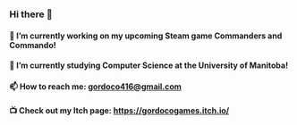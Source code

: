### Hi there 👋

#### 🔭 I’m currently working on my upcoming Steam game Commanders and Commando!  
#### 🌱 I’m currently studying Computer Science at the University of Manitoba!  
#### 📫 How to reach me: gordoco416@gmail.com  
#### 📺 Check out my Itch page: https://gordocogames.itch.io/  

<!--
**Gordoco/Gordoco** is a ✨ _special_ ✨ repository because its `README.md` (this file) appears on your GitHub profile.

Here are some ideas to get you started:

- 🔭 I’m currently working on ...
- 🌱 I’m currently learning ...
- 👯 I’m looking to collaborate on ...
- 🤔 I’m looking for help with ...
- 💬 Ask me about ...
- 📫 How to reach me: ...
- 😄 Pronouns: ...
- ⚡ Fun fact: ...
-->
